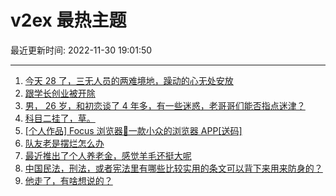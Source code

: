 # v2ex 最热主题

最近更新时间: 2022-11-30 19:01:50

--- 
1. [今天 28 了，三无人员的两难境地，躁动的心无处安放](https://www.v2ex.com/t/898993) 
2. [跟学长创业被开除](https://www.v2ex.com/t/899021) 
3. [男， 26 岁，和初恋谈了 4 年多，有一些迷惑，老哥哥们能否指点迷津？](https://www.v2ex.com/t/899026) 
4. [科目二挂了，草。](https://www.v2ex.com/t/899050) 
5. [[个人作品] Focus 浏览器🚀一款小众的浏览器 APP[送码]](https://www.v2ex.com/t/899004) 
6. [队友老是摆烂怎么办](https://www.v2ex.com/t/899005) 
7. [最近推出了个人养老金，感觉羊毛还挺大呢](https://www.v2ex.com/t/898978) 
8. [中国民法，刑法，或者宪法里有哪些比较实用的条文可以背下来用来防身的？](https://www.v2ex.com/t/899084) 
9. [他走了，有啥想说的？](https://www.v2ex.com/t/899118) 
